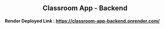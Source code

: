 <h2 align="center">Classroom App - Backend</h2>
<h4>Render Deployed Link : <a href="https://classroom-app-backend.onrender.com/">https://classroom-app-backend.onrender.com/</a></h4>
